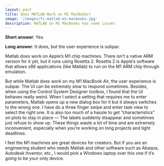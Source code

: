 ```yaml
---
layout: post
title: Does MATLAB Work on M1 MacBooks?
image: '/images/fi-matlab-m1-macbooks.jpg'
description: MATLAB on M1 MacBooks has some issues
---
```

**Short answer**: Yes.

**Long answer**: It does, but the user experience is subpar.

Matlab does work on Apple’s M1 chip machines. There isn’t a native ARM version for it yet, but it runs using Rosetta 2. Rosetta 2 is Apple’s software that allows x86 applications (like Matlab) to run on the M1 ARM chip through emulation.

But while Matlab does work on my M1 MacBook Air, the user experience is subpar. The UI can be extremely slow to respond sometimes. Besides, when using the Control System Designer toolbox, I found that the UI behaves really weird. When I select a setting that requires me to enter parameters, Matlab opens up a new dialog box for it but it always switches to the wrong one. I have do a three finger swipe and enter task view to select the right one. It is also too much of a hassle to get “characteristics” on plots to stay in place — The labels suddenly disappear and sometimes just refuse to show up. These things waste a lot of time and are extremely inconvenient, especially when you’re working on long projects and tight deadlines.

I feel the M1 machines are great devices for creators. But if you are an engineering student who needs Matlab and other software such as Abaqus, Autodesk Inventor, etc., I would pick a Windows laptop over this one if it’s going to be your only device.
